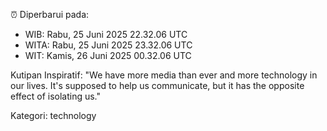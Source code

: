 ⏰ Diperbarui pada:
- WIB: Rabu, 25 Juni 2025 22.32.06 UTC
- WITA: Rabu, 25 Juni 2025 23.32.06 UTC
- WIT: Kamis, 26 Juni 2025 00.32.06 UTC

Kutipan Inspiratif:
"We have more media than ever and more technology in our lives. It's supposed to help us communicate, but it has the opposite effect of isolating us."


Kategori: technology

